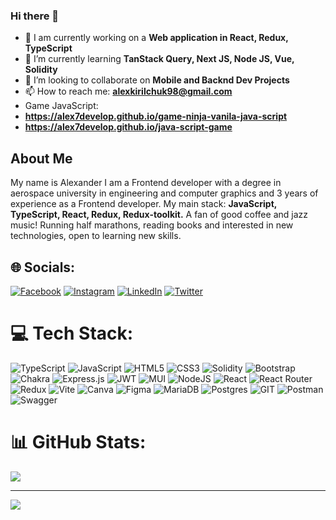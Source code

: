 ### Hi there 👋

- 🔭 I am currently working on a **Web application in React, Redux, TypeScript**
- 🌱 I’m currently learning **TanStack Query, Next JS, Node JS, Vue, Solidity**
- 👯 I’m looking to collaborate on **Mobile and Backnd Dev Projects**
- 📫 How to reach me: **alexkirilchuk98@gmail.com**
- Game JavaScript:
-  **https://alex7develop.github.io/game-ninja-vanila-java-script**
-  **https://alex7develop.github.io/java-script-game**


## About Me
My name is Alexander I am a Frontend developer with a degree in aerospace university in engineering and computer graphics and 3 years of experience as a Frontend developer.
My main stack: **JavaScript, TypeScript, React, Redux, Redux-toolkit.**
A fan of good coffee and jazz music! Running half marathons, reading books and interested in new technologies, open to learning new skills.

## 🌐 Socials:
[![Facebook](https://img.shields.io/badge/Facebook-%231877F2.svg?logo=Facebook&logoColor=white)](https://facebook.com/alexander.kirilchuk.7) [![Instagram](https://img.shields.io/badge/Instagram-%23E4405F.svg?logo=Instagram&logoColor=white)](https://instagram.com/alexkirilchuk) [![LinkedIn](https://img.shields.io/badge/LinkedIn-%230077B5.svg?logo=linkedin&logoColor=white)](https://linkedin.com/in/aleksandr-kirilchuk) [![Twitter](https://img.shields.io/badge/Twitter-%231DA1F2.svg?logo=Twitter&logoColor=white)](https://twitter.com/@SashaKirilchuk) 

# 💻 Tech Stack:
![TypeScript](https://img.shields.io/badge/typescript-%23007ACC.svg?style=for-the-badge&logo=typescript&logoColor=white) ![JavaScript](https://img.shields.io/badge/javascript-%23323330.svg?style=for-the-badge&logo=javascript&logoColor=%23F7DF1E) ![HTML5](https://img.shields.io/badge/html5-%23E34F26.svg?style=for-the-badge&logo=html5&logoColor=white) ![CSS3](https://img.shields.io/badge/css3-%231572B6.svg?style=for-the-badge&logo=css3&logoColor=white) ![Solidity](https://img.shields.io/badge/Solidity-%23363636.svg?style=for-the-badge&logo=solidity&logoColor=white) ![Bootstrap](https://img.shields.io/badge/bootstrap-%238511FA.svg?style=for-the-badge&logo=bootstrap&logoColor=white) ![Chakra](https://img.shields.io/badge/chakra-%234ED1C5.svg?style=for-the-badge&logo=chakraui&logoColor=white) ![Express.js](https://img.shields.io/badge/express.js-%23404d59.svg?style=for-the-badge&logo=express&logoColor=%2361DAFB) ![JWT](https://img.shields.io/badge/JWT-black?style=for-the-badge&logo=JSON%20web%20tokens) ![MUI](https://img.shields.io/badge/MUI-%230081CB.svg?style=for-the-badge&logo=mui&logoColor=white) ![NodeJS](https://img.shields.io/badge/node.js-6DA55F?style=for-the-badge&logo=node.js&logoColor=white) ![React](https://img.shields.io/badge/react-%2320232a.svg?style=for-the-badge&logo=react&logoColor=%2361DAFB) ![React Router](https://img.shields.io/badge/React_Router-CA4245?style=for-the-badge&logo=react-router&logoColor=white) ![Redux](https://img.shields.io/badge/redux-%23593d88.svg?style=for-the-badge&logo=redux&logoColor=white) ![Vite](https://img.shields.io/badge/vite-%23646CFF.svg?style=for-the-badge&logo=vite&logoColor=white) ![Canva](https://img.shields.io/badge/Canva-%2300C4CC.svg?style=for-the-badge&logo=Canva&logoColor=white) ![Figma](https://img.shields.io/badge/figma-%23F24E1E.svg?style=for-the-badge&logo=figma&logoColor=white) ![MariaDB](https://img.shields.io/badge/MariaDB-003545?style=for-the-badge&logo=mariadb&logoColor=white) ![Postgres](https://img.shields.io/badge/postgres-%23316192.svg?style=for-the-badge&logo=postgresql&logoColor=white) ![GIT](https://img.shields.io/badge/Git-fc6d26?style=for-the-badge&logo=git&logoColor=white) ![Postman](https://img.shields.io/badge/Postman-FF6C37?style=for-the-badge&logo=postman&logoColor=white) ![Swagger](https://img.shields.io/badge/-Swagger-%23Clojure?style=for-the-badge&logo=swagger&logoColor=white)

# 📊 GitHub Stats:

![](https://github-readme-stats.vercel.app/api/top-langs/?username=Alex7develop&theme=swift&hide_border=false&include_all_commits=true&count_private=false&layout=compact)

---
[![](https://visitcount.itsvg.in/api?id=Alex7develop&icon=0&color=0)](https://visitcount.itsvg.in)

<!-- Proudly created with GPRM ( https://gprm.itsvg.in ) -->
